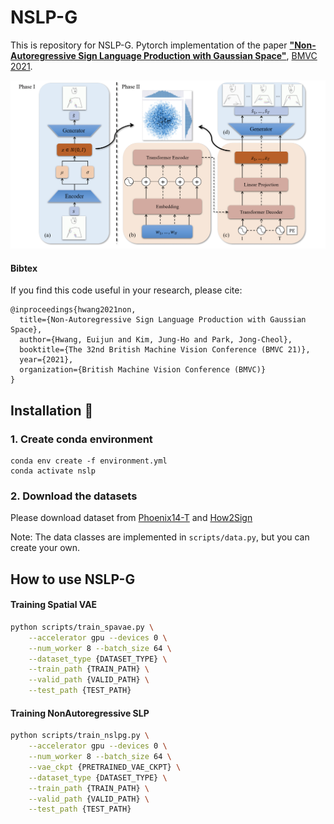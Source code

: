 # NSLP-G

This is repository for NSLP-G.
Pytorch implementation of the paper [**"Non-Autoregressive Sign Language
Production with Gaussian Space"**](https://www.bmvc2021-virtualconference.com/assets/papers/1102.pdf), [BMVC 2021](https://www.bmvc2021-virtualconference.com).

![teaser_dark](figures/nslpg.png)

#### Bibtex
If you find this code useful in your research, please cite:

```
@inproceedings{hwang2021non,
  title={Non-Autoregressive Sign Language Production with Gaussian Space},
  author={Hwang, Euijun and Kim, Jung-Ho and Park, Jong-Cheol},
  booktitle={The 32nd British Machine Vision Conference (BMVC 21)},
  year={2021},
  organization={British Machine Vision Conference (BMVC)}
}
```

## Installation :construction_worker:
### 1. Create conda environment
```
conda env create -f environment.yml
conda activate nslp
```

### 2. Download the datasets
Please download dataset from
[Phoenix14-T](https://www-i6.informatik.rwth-aachen.de/~koller/RWTH-PHOENIX-2014-T/) and 
[How2Sign](https://how2sign.github.io/)

Note: The data classes are implemented in ```scripts/data.py```, but you can create your own.

## How to use NSLP-G
#### Training Spatial VAE
```bash
python scripts/train_spavae.py \
    --accelerator gpu --devices 0 \
    --num_worker 8 --batch_size 64 \
    --dataset_type {DATASET_TYPE} \
    --train_path {TRAIN_PATH} \
    --valid_path {VALID_PATH} \
    --test_path {TEST_PATH}
```
#### Training NonAutoregressive SLP
```bash
python scripts/train_nslpg.py \
    --accelerator gpu --devices 0 \
    --num_worker 8 --batch_size 64 \
    --vae_ckpt {PRETRAINED_VAE_CKPT} \
    --dataset_type {DATASET_TYPE} \
    --train_path {TRAIN_PATH} \
    --valid_path {VALID_PATH} \
    --test_path {TEST_PATH}
```